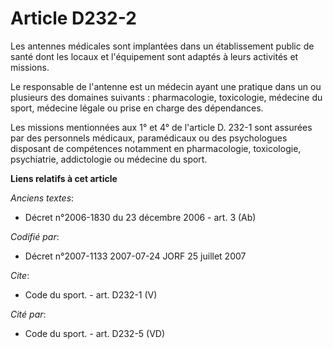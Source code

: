 # Article D232-2

Les antennes médicales sont implantées dans un établissement public de santé dont les locaux et l'équipement sont adaptés à
leurs activités et missions. 

Le responsable de l'antenne est un médecin ayant une pratique dans un ou plusieurs des domaines suivants : pharmacologie,
toxicologie, médecine du sport, médecine légale ou prise en charge des dépendances. 

Les missions mentionnées aux 1° et 4° de l'article D. 232-1 sont assurées par des personnels médicaux, paramédicaux ou des
psychologues disposant de compétences notamment en pharmacologie, toxicologie, psychiatrie, addictologie ou médecine du
sport.

**Liens relatifs à cet article**

_Anciens textes_:

  - Décret n°2006-1830 du 23 décembre 2006 - art. 3 (Ab)

_Codifié par_:

  - Décret n°2007-1133 2007-07-24 JORF 25 juillet 2007

_Cite_:

  - Code du sport. - art. D232-1 (V)

_Cité par_:

  - Code du sport. - art. D232-5 (VD)
